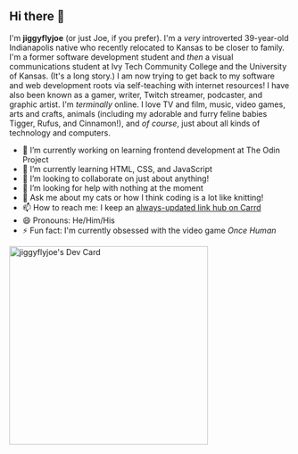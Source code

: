 ## Hi there 👋

<!--
**jiggyflyjoe/jiggyflyjoe** is a ✨ _special_ ✨ repository because its `README.md` (this file) appears on your GitHub profile. -->

I'm **jiggyflyjoe** (or just Joe, if you prefer). I'm a *very* introverted 39-year-old Indianapolis native who recently relocated to Kansas to be closer to family. I'm a former software development student and *then* a visual communications student at Ivy Tech Community College and the University of Kansas. (It's a long story.) I am now trying to get back to my software and web development roots via self-teaching with internet resources! I have also been known as a gamer, writer, Twitch streamer, podcaster, and graphic artist. I'm *terminally* online. I love TV and film, music, video games, arts and crafts, animals (including my adorable and furry feline babies Tigger, Rufus, and Cinnamon!), and *of course*, just about all kinds of technology and computers.

- 🔭 I’m currently working on learning frontend development at The Odin Project
- 🌱 I’m currently learning HTML, CSS, and JavaScript
- 👯 I’m looking to collaborate on just about anything!
- 🤔 I’m looking for help with nothing at the moment
- 💬 Ask me about my cats or how I think coding is a lot like knitting!
- 📫 How to reach me: I keep an [always-updated link hub on Carrd](https://jiggyflyjoe.carrd.co)
- 😄 Pronouns: He/Him/His
- ⚡ Fun fact: I'm currently obsessed with the video game *Once Human*

<a href="https://app.daily.dev/jiggyflyjoe"><img src="https://api.daily.dev/devcards/v2/REu0Lyqsuy089yA7IxWeR.png?type=default&r=v2w" width="356" alt="jiggyflyjoe's Dev Card"/></a>
